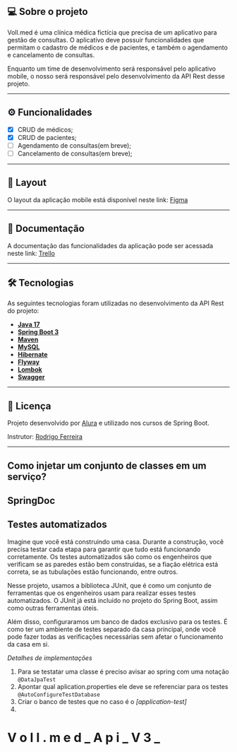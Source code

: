 ## 💻 Sobre o projeto

Voll.med é uma clínica médica fictícia que precisa de um aplicativo para gestão de consultas. O aplicativo deve possuir
funcionalidades que permitam o cadastro de médicos e de pacientes, e também o agendamento e cancelamento de consultas.

Enquanto um time de desenvolvimento será responsável pelo aplicativo mobile, o nosso será responsável pelo
desenvolvimento da API Rest desse projeto.

---

## ⚙️ Funcionalidades

- [x] CRUD de médicos;
- [x] CRUD de pacientes;
- [ ] Agendamento de consultas(em breve);
- [ ] Cancelamento de consultas(em breve);

---

## 🎨 Layout

O layout da aplicação mobile está disponível neste
link: <a href="https://www.figma.com/file/N4CgpJqsg7gjbKuDmra3EV/Voll.med">Figma</a>

---

## 📄 Documentação

A documentação das funcionalidades da aplicação pode ser acessada neste
link: <a href="https://trello.com/b/O0lGCsKb/api-voll-med">Trello</a>

---

## 🛠 Tecnologias

As seguintes tecnologias foram utilizadas no desenvolvimento da API Rest do projeto:

- **[Java 17](https://www.oracle.com/java)**
- **[Spring Boot 3](https://spring.io/projects/spring-boot)**
- **[Maven](https://maven.apache.org)**
- **[MySQL](https://www.mysql.com)**
- **[Hibernate](https://hibernate.org)**
- **[Flyway](https://flywaydb.org)**
- **[Lombok](https://projectlombok.org)**
- **[Swagger](https://springdoc.org/)**

---

## 📝 Licença

Projeto desenvolvido por [Alura](https://www.alura.com.br) e utilizado nos cursos de Spring Boot.

Instrutor: [Rodrigo Ferreira](https://cursos.alura.com.br/user/rodrigo-ferreira)

---

## Como injetar um conjunto de classes em um serviço?

## SpringDoc

## Testes automatizados

Imagine que você está construindo uma casa. Durante a construção, você precisa testar cada etapa para garantir que tudo
está funcionando corretamente. Os testes automatizados são como os engenheiros que verificam se as paredes estão bem
construídas, se a fiação elétrica está correta, se as tubulações estão funcionando, entre outros.

Nesse projeto, usamos a biblioteca JUnit, que é como um conjunto de ferramentas que os engenheiros usam para
realizar esses testes automatizados. O JUnit já está incluído no projeto do Spring Boot, assim como outras ferramentas
úteis.

Além disso, configuraramos um banco de dados exclusivo para os testes. É como ter um ambiente de testes
separado da casa principal, onde você pode fazer todas as verificações necessárias sem afetar o funcionamento da casa em
si.

*Detalhes de implementações*

1. Para se testatar uma classe é preciso avisar ao spring com uma notação ``@DataJpaTest``
2. Apontar qual aplication.properties ele deve se referenciar para os testes ``@AutoConfigureTestDatabase``
3. Criar o banco de testes que no caso é o *[application-test]*
4. 

# V o l l . m e d _ A p i _ V 3 _ 
 
 